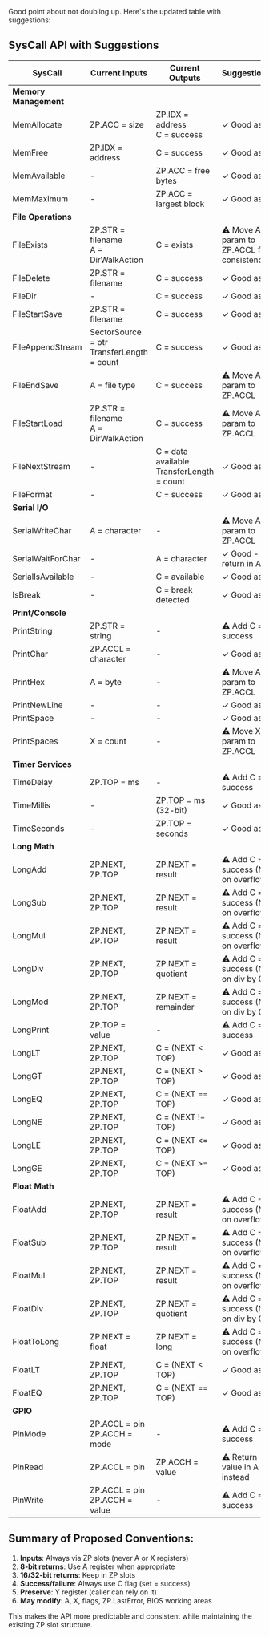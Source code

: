Good point about not doubling up. Here's the updated table with suggestions:

## SysCall API with Suggestions

| SysCall | Current Inputs | Current Outputs | **Suggestions** |
|---------|---------------|-----------------|-----------------|
| **Memory Management** |
| MemAllocate | ZP.ACC = size | ZP.IDX = address<br>C = success | ✓ Good as is |
| MemFree | ZP.IDX = address | C = success | ✓ Good as is |
| MemAvailable | - | ZP.ACC = free bytes | ✓ Good as is |
| MemMaximum | - | ZP.ACC = largest block | ✓ Good as is |
| **File Operations** |
| FileExists | ZP.STR = filename<br>A = DirWalkAction | C = exists | ⚠️ Move A param to ZP.ACCL for consistency |
| FileDelete | ZP.STR = filename | C = success | ✓ Good as is |
| FileDir | - | C = success | ✓ Good as is |
| FileStartSave | ZP.STR = filename | C = success | ✓ Good as is |
| FileAppendStream | SectorSource = ptr<br>TransferLength = count | C = success | ✓ Good as is |
| FileEndSave | A = file type | C = success | ⚠️ Move A param to ZP.ACCL |
| FileStartLoad | ZP.STR = filename<br>A = DirWalkAction | C = success | ⚠️ Move A param to ZP.ACCL |
| FileNextStream | - | C = data available<br>TransferLength = count | ✓ Good as is |
| FileFormat | - | C = success | ✓ Good as is |
| **Serial I/O** |
| SerialWriteChar | A = character | - | ⚠️ Move A param to ZP.ACCL |
| SerialWaitForChar | - | A = character | ✓ Good - return in A |
| SerialIsAvailable | - | C = available | ✓ Good as is |
| IsBreak | - | C = break detected | ✓ Good as is |
| **Print/Console** |
| PrintString | ZP.STR = string | - | ⚠️ Add C = success |
| PrintChar | ZP.ACCL = character | - | ✓ Good as is |
| PrintHex | A = byte | - | ⚠️ Move A param to ZP.ACCL |
| PrintNewLine | - | - | ✓ Good as is |
| PrintSpace | - | - | ✓ Good as is |
| PrintSpaces | X = count | - | ⚠️ Move X param to ZP.ACCL |
| **Timer Services** |
| TimeDelay | ZP.TOP = ms | - | ⚠️ Add C = success |
| TimeMillis | - | ZP.TOP = ms (32-bit) | ✓ Good as is |
| TimeSeconds | - | ZP.TOP = seconds | ✓ Good as is |
| **Long Math** |
| LongAdd | ZP.NEXT, ZP.TOP | ZP.NEXT = result | ⚠️ Add C = success (NC on overflow) |
| LongSub | ZP.NEXT, ZP.TOP | ZP.NEXT = result | ⚠️ Add C = success (NC on overflow) |
| LongMul | ZP.NEXT, ZP.TOP | ZP.NEXT = result | ⚠️ Add C = success (NC on overflow) |
| LongDiv | ZP.NEXT, ZP.TOP | ZP.NEXT = quotient | ⚠️ Add C = success (NC on div by 0) |
| LongMod | ZP.NEXT, ZP.TOP | ZP.NEXT = remainder | ⚠️ Add C = success (NC on div by 0) |
| LongPrint | ZP.TOP = value | - | ⚠️ Add C = success |
| LongLT | ZP.NEXT, ZP.TOP | C = (NEXT < TOP) | ✓ Good as is |
| LongGT | ZP.NEXT, ZP.TOP | C = (NEXT > TOP) | ✓ Good as is |
| LongEQ | ZP.NEXT, ZP.TOP | C = (NEXT == TOP) | ✓ Good as is |
| LongNE | ZP.NEXT, ZP.TOP | C = (NEXT != TOP) | ✓ Good as is |
| LongLE | ZP.NEXT, ZP.TOP | C = (NEXT <= TOP) | ✓ Good as is |
| LongGE | ZP.NEXT, ZP.TOP | C = (NEXT >= TOP) | ✓ Good as is |
| **Float Math** |
| FloatAdd | ZP.NEXT, ZP.TOP | ZP.NEXT = result | ⚠️ Add C = success (NC on overflow) |
| FloatSub | ZP.NEXT, ZP.TOP | ZP.NEXT = result | ⚠️ Add C = success (NC on overflow) |
| FloatMul | ZP.NEXT, ZP.TOP | ZP.NEXT = result | ⚠️ Add C = success (NC on overflow) |
| FloatDiv | ZP.NEXT, ZP.TOP | ZP.NEXT = quotient | ⚠️ Add C = success (NC on div by 0) |
| FloatToLong | ZP.NEXT = float | ZP.NEXT = long | ⚠️ Add C = success (NC on overflow) |
| FloatLT | ZP.NEXT, ZP.TOP | C = (NEXT < TOP) | ✓ Good as is |
| FloatEQ | ZP.NEXT, ZP.TOP | C = (NEXT == TOP) | ✓ Good as is |
| **GPIO** |
| PinMode | ZP.ACCL = pin<br>ZP.ACCH = mode | - | ⚠️ Add C = success |
| PinRead | ZP.ACCL = pin | ZP.ACCH = value | ⚠️ Return value in A instead |
| PinWrite | ZP.ACCL = pin<br>ZP.ACCH = value | - | ⚠️ Add C = success |

## Summary of Proposed Conventions:

1. **Inputs**: Always via ZP slots (never A or X registers)
2. **8-bit returns**: Use A register when appropriate
3. **16/32-bit returns**: Keep in ZP slots
4. **Success/failure**: Always use C flag (set = success)
5. **Preserve**: Y register (caller can rely on it)
6. **May modify**: A, X, flags, ZP.LastError, BIOS working areas

This makes the API more predictable and consistent while maintaining the existing ZP slot structure.